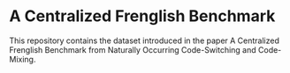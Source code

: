 # A Centralized Frenglish Benchmark

This repository contains the dataset introduced in the paper A Centralized Frenglish Benchmark from Naturally Occurring Code-Switching and Code-Mixing.

